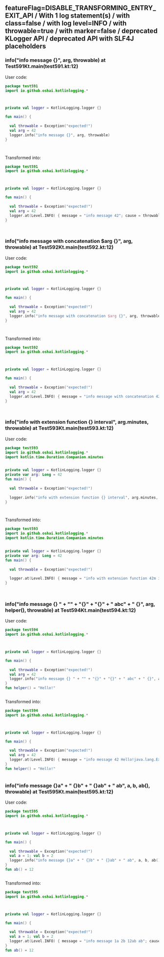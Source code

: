 ## featureFlag=DISABLE_TRANSFORMING_ENTRY_EXIT_API / With 1 log statement(s) / with class=false / with log level=INFO / with throwable=true / with marker=false / deprecated KLogger API / deprecated API with SLF4J placeholders



###  info("info message {}", arg, throwable) at Test591Kt.main(test591.kt:12)

User code:
```kotlin
package test591
import io.github.oshai.kotlinlogging.*



private val logger = KotlinLogging.logger {}

fun main() {
  
  val throwable = Exception("expected!")
  val arg = 42
  logger.info("info message {}", arg, throwable)
}




```
  
Transformed into:
```kotlin
package test591
import io.github.oshai.kotlinlogging.*



private val logger = KotlinLogging.logger {}

fun main() {
  
  val throwable = Exception("expected!")
  val arg = 42
  logger.at(Level.INFO) { message = "info message 42"; cause = throwable; internalCompilerData = KLoggingEventBuilder.InternalCompilerData(messageTemplate = ""info message {}"", className = "test591.Test591Kt", methodName = "main", fileName = "test591.kt", lineNumber = 12)
}




```

###  info("info message with concatenation $arg {}", arg, throwable) at Test592Kt.main(test592.kt:12)

User code:
```kotlin
package test592
import io.github.oshai.kotlinlogging.*



private val logger = KotlinLogging.logger {}

fun main() {
  
  val throwable = Exception("expected!")
  val arg = 42
  logger.info("info message with concatenation $arg {}", arg, throwable)
}




```
  
Transformed into:
```kotlin
package test592
import io.github.oshai.kotlinlogging.*



private val logger = KotlinLogging.logger {}

fun main() {
  
  val throwable = Exception("expected!")
  val arg = 42
  logger.at(Level.INFO) { message = "info message with concatenation 42 42"; cause = throwable; internalCompilerData = KLoggingEventBuilder.InternalCompilerData(messageTemplate = ""info message with concatenation $arg {}"", className = "test592.Test592Kt", methodName = "main", fileName = "test592.kt", lineNumber = 12)
}




```

###  info("info with extension function {} interval", arg.minutes, throwable) at Test593Kt.main(test593.kt:12)

User code:
```kotlin
package test593
import io.github.oshai.kotlinlogging.*
import kotlin.time.Duration.Companion.minutes


private val logger = KotlinLogging.logger {}
private var arg: Long = 42
fun main() {
  
  val throwable = Exception("expected!")
  
  logger.info("info with extension function {} interval", arg.minutes, throwable)
}




```
  
Transformed into:
```kotlin
package test593
import io.github.oshai.kotlinlogging.*
import kotlin.time.Duration.Companion.minutes


private val logger = KotlinLogging.logger {}
private var arg: Long = 42
fun main() {
  
  val throwable = Exception("expected!")
  
  logger.at(Level.INFO) { message = "info with extension function 42m interval"; cause = throwable; internalCompilerData = KLoggingEventBuilder.InternalCompilerData(messageTemplate = ""info with extension function {} interval"", className = "test593.Test593Kt", methodName = "main", fileName = "test593.kt", lineNumber = 12)
}




```

###  info("info message {} " + "" + "{}" + "{}" + " abc" + " {}", arg, helper(), throwable) at Test594Kt.main(test594.kt:12)

User code:
```kotlin
package test594
import io.github.oshai.kotlinlogging.*



private val logger = KotlinLogging.logger {}

fun main() {
  
  val throwable = Exception("expected!")
  val arg = 42
  logger.info("info message {} " + "" + "{}" + "{}" + " abc" + " {}", arg, helper(), throwable)
}
fun helper() = "Hello!"



```
  
Transformed into:
```kotlin
package test594
import io.github.oshai.kotlinlogging.*



private val logger = KotlinLogging.logger {}

fun main() {
  
  val throwable = Exception("expected!")
  val arg = 42
  logger.at(Level.INFO) { message = "info message 42 Hello!java.lang.Exception: expected! abc {}"; internalCompilerData = KLoggingEventBuilder.InternalCompilerData(messageTemplate = ""info message {} " + "" + "{}" + "{}" + " abc" + " {}"", className = "test594.Test594Kt", methodName = "main", fileName = "test594.kt", lineNumber = 12)
}
fun helper() = "Hello!"



```

###  info("info message {}a" + " {}b" + " {}ab" + " ab", a, b, ab(), throwable) at Test595Kt.main(test595.kt:12)

User code:
```kotlin
package test595
import io.github.oshai.kotlinlogging.*



private val logger = KotlinLogging.logger {}

fun main() {
  
  val throwable = Exception("expected!")
  val a = 1; val b = 2
  logger.info("info message {}a" + " {}b" + " {}ab" + " ab", a, b, ab(), throwable)
}
fun ab() = 12



```
  
Transformed into:
```kotlin
package test595
import io.github.oshai.kotlinlogging.*



private val logger = KotlinLogging.logger {}

fun main() {
  
  val throwable = Exception("expected!")
  val a = 1; val b = 2
  logger.at(Level.INFO) { message = "info message 1a 2b 12ab ab"; cause = throwable; internalCompilerData = KLoggingEventBuilder.InternalCompilerData(messageTemplate = ""info message {}a" + " {}b" + " {}ab" + " ab"", className = "test595.Test595Kt", methodName = "main", fileName = "test595.kt", lineNumber = 12)
}
fun ab() = 12



```
